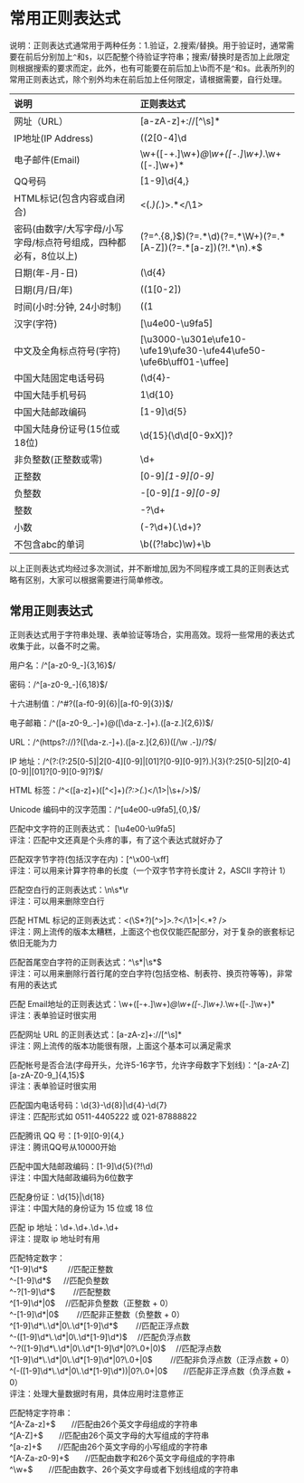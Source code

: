 # 常用正则表达式

说明：正则表达式通常用于两种任务：1.验证，2.搜索/替换。用于验证时，通常需要在前后分别加上`^`和`$`，以匹配整个待验证字符串；搜索/替换时是否加上此限定则根据搜索的要求而定，此外，也有可能要在前后加上\b而不是`^`和`$`。此表所列的常用正则表达式，除个别外均未在前后加上任何限定，请根据需要，自行处理。

|说明 |正则表达式 |
|:-----|:----|
|网址（URL）| [a-zA-z]+://[^\s]* |
|IP地址(IP Address)| ((2[0-4]\d|25[0-5]|[01]?\d\d?)\.){3}(2[0-4]\d|25[0-5]|[01]?\d\d?) |
|电子邮件(Email)| \w+([-+.]\w+)*@\w+([-.]\w+)*\.\w+([-.]\w+)* |
|QQ号码| [1-9]\d{4,} |
|HTML标记(包含内容或自闭合)| <(.*)(.*)>.*<\/\1>|<(.*) \/>| 
|密码(由数字/大写字母/小写字母/标点符号组成，四种都必有，8位以上) |(?=^.{8,}$)(?=.*\d)(?=.*\W+)(?=.*[A-Z])(?=.*[a-z])(?!.*\n).*$ |
|日期(年-月-日)| (\d{4}|\d{2})-((1[0-2])|(0?[1-9]))-(([12][0-9])|(3[01])|(0?[1-9])) |
|日期(月/日/年)| ((1[0-2])|(0?[1-9]))/(([12][0-9])|(3[01])|(0?[1-9]))/(\d{4}|\d{2}) |
|时间(小时:分钟, 24小时制) |((1|0?)[0-9]|2[0-3]):([0-5][0-9]) |
|汉字(字符)| [\u4e00-\u9fa5] |
|中文及全角标点符号(字符)| [\u3000-\u301e\ufe10-\ufe19\ufe30-\ufe44\ufe50-\ufe6b\uff01-\uffee] |
|中国大陆固定电话号码| (\d{4}-|\d{3}-)?(\d{8}|\d{7}) |
|中国大陆手机号码| 1\d{10}| 
|中国大陆邮政编码| [1-9]\d{5}| 
|中国大陆身份证号(15位或18位) |\d{15}(\d\d[0-9xX])? |
|非负整数(正整数或零)| \d+| 
|正整数 |[0-9]*[1-9][0-9]* |
|负整数| -[0-9]*[1-9][0-9]* |
|整数| -?\d+ |
|小数| (-?\d+)(\.\d+)? |
|不包含abc的单词| \b((?!abc)\w)+\b |

以上正则表达式均经过多次测试，并不断增加,因为不同程序或工具的正则表达式略有区别，大家可以根据需要进行简单修改。

## 常用正则表达式

正则表达式用于字符串处理、表单验证等场合，实用高效。现将一些常用的表达式收集于此，以备不时之需。

用户名：/^[a-z0-9_-]{3,16}$/

密码：/^[a-z0-9_-]{6,18}$/

十六进制值：/^#?([a-f0-9]{6}|[a-f0-9]{3})$/

电子邮箱：/^([a-z0-9_\.-]+)@([\da-z\.-]+)\.([a-z\.]{2,6})$/

URL：/^(https?:\/\/)?([\da-z\.-]+)\.([a-z\.]{2,6})([\/\w \.-]*)*\/?$/

IP 地址：/^(?:(?:25[0-5]|2[0-4][0-9]|[01]?[0-9][0-9]?)\.){3}(?:25[0-5]|2[0-4][0-9]|[01]?[0-9][0-9]?)$/

HTML 标签：/^<([a-z]+)([^<]+)*(?:>(.*)<\/\1>|\s+\/>)$/

Unicode 编码中的汉字范围：/^[u4e00-u9fa5],{0,}$/

匹配中文字符的正则表达式： [\u4e00-\u9fa5] </br>
评注：匹配中文还真是个头疼的事，有了这个表达式就好办了

匹配双字节字符(包括汉字在内)：[^\x00-\xff] </br>
评注：可以用来计算字符串的长度（一个双字节字符长度计 2，ASCII 字符计 1）

匹配空白行的正则表达式：\n\s*\r </br>
评注：可以用来删除空白行

匹配 HTML 标记的正则表达式：<(\S*?)[^>]*>.*?</\1>|<.*? /> </br>
评注：网上流传的版本太糟糕，上面这个也仅仅能匹配部分，对于复杂的嵌套标记依旧无能为力

匹配首尾空白字符的正则表达式：^\s*|\s*$ </br>
评注：可以用来删除行首行尾的空白字符(包括空格、制表符、换页符等等)，非常有用的表达式

匹配 Email地址的正则表达式：\w+([-+.]\w+)*@\w+([-.]\w+)*\.\w+([-.]\w+)* </br>
评注：表单验证时很实用

匹配网址 URL 的正则表达式：[a-zA-z]+://[^\s]* </br>
评注：网上流传的版本功能很有限，上面这个基本可以满足需求

匹配帐号是否合法(字母开头，允许5-16字节，允许字母数字下划线)：^[a-zA-Z][a-zA-Z0-9_]{4,15}$ </br>
评注：表单验证时很实用

匹配国内电话号码：\d{3}-\d{8}|\d{4}-\d{7} </br>
评注：匹配形式如 0511-4405222 或 021-87888822

匹配腾讯 QQ 号：[1-9][0-9]{4,} </br>
评注：腾讯QQ号从10000开始

匹配中国大陆邮政编码：[1-9]\d{5}(?!\d) </br>
评注：中国大陆邮政编码为6位数字

匹配身份证：\d{15}|\d{18} </br>
评注：中国大陆的身份证为 15 位或 18 位

匹配 ip 地址：\d+\.\d+\.\d+\.\d+ </br>
评注：提取 ip 地址时有用


 <p>匹配特定数字：<br />
^[1-9]\d*$　 　 //匹配正整数<br />
^-[1-9]\d*$ 　 //匹配负整数<br />
^-?[1-9]\d*$　　   //匹配整数<br />
^[1-9]\d*|0$　 //匹配非负整数（正整数 + 0）<br />
^-[1-9]\d*|0$　　 //匹配非正整数（负整数 +   0）<br />
^[1-9]\d*\.\d*|0\.\d*[1-9]\d*$　　   //匹配正浮点数<br />
^-([1-9]\d*\.\d*|0\.\d*[1-9]\d*)$　   //匹配负浮点数<br />
^-?([1-9]\d*\.\d*|0\.\d*[1-9]\d*|0?\.0+|0)$　   //匹配浮点数<br />
^[1-9]\d*\.\d*|0\.\d*[1-9]\d*|0?\.0+|0$　　 //匹配非负浮点数（正浮点数 +   0）<br />
^(-([1-9]\d*\.\d*|0\.\d*[1-9]\d*))|0?\.0+|0$　　//匹配非正浮点数（负浮点数 +   0）<br />
评注：处理大量数据时有用，具体应用时注意修正</p>


<p>匹配特定字符串：<br />
^[A-Za-z]+$　　//匹配由26个英文字母组成的字符串<br />
^[A-Z]+$　　//匹配由26个英文字母的大写组成的字符串<br />
^[a-z]+$　　//匹配由26个英文字母的小写组成的字符串<br />
^[A-Za-z0-9]+$　　//匹配由数字和26个英文字母组成的字符串<br />
^\w+$　　//匹配由数字、26个英文字母或者下划线组成的字符串</p>













